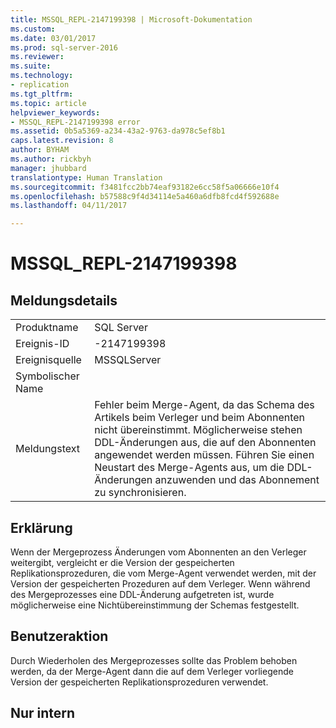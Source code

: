 ```yaml
---
title: MSSQL_REPL-2147199398 | Microsoft-Dokumentation
ms.custom: 
ms.date: 03/01/2017
ms.prod: sql-server-2016
ms.reviewer: 
ms.suite: 
ms.technology:
- replication
ms.tgt_pltfrm: 
ms.topic: article
helpviewer_keywords:
- MSSQL_REPL-2147199398 error
ms.assetid: 0b5a5369-a234-43a2-9763-da978c5ef8b1
caps.latest.revision: 8
author: BYHAM
ms.author: rickbyh
manager: jhubbard
translationtype: Human Translation
ms.sourcegitcommit: f3481fcc2bb74eaf93182e6cc58f5a06666e10f4
ms.openlocfilehash: b57588c9f4d34114e5a460a6dfb8fcd4f592688e
ms.lasthandoff: 04/11/2017

---
```

# <a name="mssqlrepl-2147199398"></a>MSSQL_REPL-2147199398
    
## <a name="message-details"></a>Meldungsdetails  
  
|||  
|-|-|  
|Produktname|SQL Server|  
|Ereignis-ID|-2147199398|  
|Ereignisquelle|MSSQLServer|  
|Symbolischer Name||  
|Meldungstext|Fehler beim Merge-Agent, da das Schema des Artikels beim Verleger und beim Abonnenten nicht übereinstimmt. Möglicherweise stehen DDL-Änderungen aus, die auf den Abonnenten angewendet werden müssen. Führen Sie einen Neustart des Merge-Agents aus, um die DDL-Änderungen anzuwenden und das Abonnement zu synchronisieren.|  
  
## <a name="explanation"></a>Erklärung  
 Wenn der Mergeprozess Änderungen vom Abonnenten an den Verleger weitergibt, vergleicht er die Version der gespeicherten Replikationsprozeduren, die vom Merge-Agent verwendet werden, mit der Version der gespeicherten Prozeduren auf dem Verleger. Wenn während des Mergeprozesses eine DDL-Änderung aufgetreten ist, wurde möglicherweise eine Nichtübereinstimmung der Schemas festgestellt.  
  
## <a name="user-action"></a>Benutzeraktion  
 Durch Wiederholen des Mergeprozesses sollte das Problem behoben werden, da der Merge-Agent dann die auf dem Verleger vorliegende Version der gespeicherten Replikationsprozeduren verwendet.  
  
## <a name="internal-only"></a>Nur intern  
  
